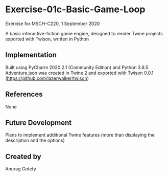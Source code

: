 
# Exercise-01c-Basic-Game-Loop

Exercise for MSCH-C220, 1 September 2020

A basic interactive-fiction game engine, designed to render Twine projects exported with Twison, written in Python

## Implementation

Built using PyCharm 2020.2.1 (Community Edition) and Python 3.8.5. Adventure.json was created in Twine 2 and exported with Twison 0.0.1 (https://github.com/lazerwalker/twison)

## References

None

## Future Development

Plans to implement additional Twine features (more than displaying the description and the options)

## Created by

Anurag Gotety
